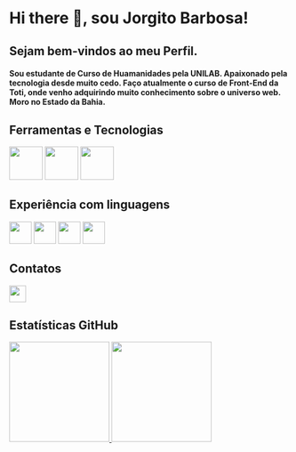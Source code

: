 # Hi there 👋, sou Jorgito Barbosa!
## Sejam bem-vindos ao meu Perfil.

#### Sou estudante de Curso de Huamanidades pela UNILAB. Apaixonado pela tecnologia desde muito cedo. Faço atualmente o curso de Front-End da Toti, onde venho adquirindo muito conhecimento sobre o universo web. Moro no Estado da Bahia. 

## Ferramentas e Tecnologias

<img loading= "lazy" src="https://cdn.jsdelivr.net/gh/devicons/devicon@latest/icons/github/github-original-wordmark.svg" width="60"> <img src="https://cdn.jsdelivr.net/gh/devicons/devicon@latest/icons/vscode/vscode-original.svg" width="60"> <img src="https://cdn.jsdelivr.net/gh/devicons/devicon@latest/icons/vercel/vercel-line-wordmark.svg" width= "60">
## Experiência com linguagens
<img src="https://cdn.jsdelivr.net/gh/devicons/devicon@latest/icons/html5/html5-original-wordmark.svg" width ="40"> <img src="https://cdn.jsdelivr.net/gh/devicons/devicon@latest/icons/css3/css3-original-wordmark.svg" width="40"> <img src="https://cdn.jsdelivr.net/gh/devicons/devicon@latest/icons/javascript/javascript-original.svg" width="40"> <img src="https://cdn.jsdelivr.net/gh/devicons/devicon@latest/icons/react/react-original-wordmark.svg" width="40">
## Contatos
<a href="https://www.linkedin.com/in/jorgito-barbosa/" target="blank"><img src="https://cdn.jsdelivr.net/gh/devicons/devicon@latest/icons/linkedin/linkedin-original.svg" width="30"><a/>
## Estatísticas GitHub
<div>
<a href="https://github.com/Jorgitobarbosa">
<img loading="lazy" height="180em" src="https://github-readme-stats.vercel.app/api/top-langs/?username=Jorgitobarbosa&layout=compact&langs_count=7&theme=dracula"/>
<img loading="lazy" height="180em" src="https://github-readme-stats.vercel.app/api?username=Jorgitobarbosa&show_icons=true&theme=dracula&include_all_commits=true&count_private=true"/>
</div>
